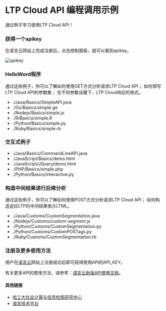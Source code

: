 LTP Cloud API 编程调用示例
==========================

通过例子学习使用LTP Cloud API！

### 获得一个apikey

在语言云网站上完成注册后，点击控制面板，就可以看到apikey。

![apikey](https://raw.github.com/HIT-SCIR/ltp-cloud-api-tutorial/master/.img/apikey.jpg)

### HelloWord程序

通过这些例子，你可以了解如何使用GET方式分析请求LTP Cloud API；
如何填写LTP Cloud API的参数集；
在不同参数设置下，LTP Cloud响应的格式。

* ./Java/Basics/SimpleAPI.java
* ./Go/Basics/simple.go
* ./Nodejs/Basics/simple.js
* ./R/Basics/simple.R
* ./Python/Basics/simple.py
* ./Ruby/Basics/simple.rb

### 交互式例子

* ./Java/Basics/CommandLineAPI.java
* ./JavaScript/Basics/demo.html
* ./JavaScript/JQuery/demo.html
* ./PHP/Basics/simple.php
* ./Python/Basics/interactive.py

### 构造中间结果进行后续分析

通过这些例子，你可以了解如何使用POST方式分析请求LTP Cloud API；
如何构造适应LTP的中间结果表示LTML。

* ./Java/Customs/CustomSegmentation.java
* ./Nodejs/Customs/custom-segment.js
* ./Python/Customs/CustomSegmentation.py
* ./Python/Customs/CustomPOSTags.py
* ./Ruby/Customs/CustomSegmentation.rb

### 注册及更多使用方法

用户在[语言云](http://www.ltp-cloud.com)网站上注册成功后即可获得使用API的API_KEY。

有关更多API的使用方法，请参考：[语言云新版API使用文档](http://ltp-cloud.com/document/new/)。

#### 其他链接

* [哈工大社会计算与信息检索研究中心](http://ir.hit.edu.cn/)
* [语言技术平台](https://github.com/HIT-SCIR/ltp)

